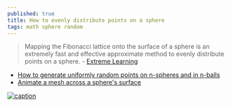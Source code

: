 ```yaml
---
published: true
title: How to evenly distribute points on a sphere
tags: math sphere random
---
```

> Mapping the Fibonacci lattice onto the surface of a sphere is an extremely fast and effective approximate method to evenly distribute points on a sphere. - [Extreme Learning](http://extremelearning.com.au/how-to-evenly-distribute-points-on-a-sphere-more-effectively-than-the-canonical-fibonacci-lattice/)

- [How to generate uniformly random points
on n-spheres and in n-balls](http://extremelearning.com.au/how-to-generate-uniformly-random-points-on-n-spheres-and-n-balls/)
- [Animate a mesh across a sphere's surface](https://news.ycombinator.com/item?id=44205319)

[![caption](https://www.pngkit.com/png/full/722-7228771_fibonacci-sphere-lattice-is-an-easy-way-to.png)](https://www.pngkit.com/bigpic/u2t4q8r5t4a9e6e6/)
